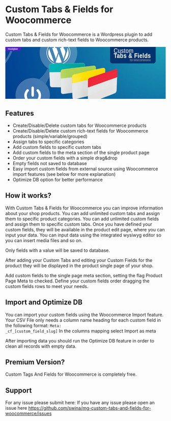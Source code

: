 # Custom Tabs & Fields for Woocommerce
Custom Tabs & Fields for Woocommerce is a Wordpress plugin to add custom tabs and custom rich-text fields to Woocommerce products.

![Alt text](https://github.com/swina/mg-custom-tabs-and-fields-for-woocommerce/blob/master/assets/banner-772x250.jpg)
## Features

- Create/Disable/Delete custom tabs for Woocommerce products
- Create/Disable/Delete custom rich-text fields for Woocommerce products (simple/variable/grouped)
- Assign tabs to specific categories
- Add custom fields to specific custom tabs
- Add custom fields to the meta section of the single product page
- Order your custom fields with a simple drag&drop
- Empty fields not saved to database
- Easy import custom fields from external source using Woocommerce import features (see below for more explanation)
- Optimize DB option for better performance

## How it works?

With Custom Tabs & Fields for Woocommerce you can improve information about your shop products.
You can add unlimited custom tabs and assign them to specific product categories.
You can add unlimited custom fields and assign them to specific custom tabs.
Once you have defined your custom fields, they will be available in the product edit page, where you can input your data.
You can input data using the integrated wysiwyg editor so you can insert media files and so on.

Only fields with a value will be saved to database. 

After adding your Custom Tabs and editing your Custom Fields for the product they will be displayed in the product single page of your shop. 

Add custom fields to the single page meta section, setting the flag Product Page Meta to checked. 
Define your custom fields order dragging the custom fields rows to meet your needs.

## Import and Optimize DB

You can import your custom fields using the Woocommerce Import feature. 
Your CSV File only needs a column name heading for each custom field in the following format: <code>Meta: \_cf\_[custom_field_slug]</code> In the columns mapping select Import as meta

After importing data you should run the Optimize DB feature in order to clean all records with empty data.

## Premium Version?
Custom Tags And Fields for Woocommerce is completely free. 

## Support
For any issue please submit here:
If you have any issue please open an issue here https://github.com/swina/mg-custom-tabs-and-fields-for-woocommerce/issues
